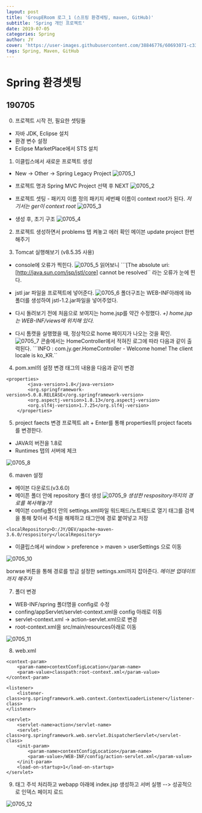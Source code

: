 ```yaml
---
layout: post
title: 'GroupERoom 로그_1 (스프링 환경세팅, maven, GitHub)'
subtitle: 'Spring 개인 프로젝트'
date: 2019-07-05
categories: Spring
author: JY
cover: 'https://user-images.githubusercontent.com/38846776/60693071-c3390600-9f13-11e9-85e6-cbba76cb5159.png'
tags: Spring, Maven, GitHub
---
```


# Spring 환경셋팅

## 190705 
0. 프로젝트 시작 전, 필요한 셋팅들
- 자바 JDK, Eclipse 설치
- 환경 변수 설정
- Eclipse MarketPlace에서 STS 설치

1. 이클립스에서 새로운 프로젝트 생성
- New -> Other -> Spring Legacy Project
![0705_1](https://user-images.githubusercontent.com/38846776/60693122-f7acc200-9f13-11e9-805e-01da4fae6f8f.PNG)

- 프로젝트 명과 Spring MVC Project 선택 후 NEXT
![0705_2](https://user-images.githubusercontent.com/38846776/60693181-36427c80-9f14-11e9-8163-f9b12534481a.PNG)

- 프로젝트 셋팅 - 패키지 이름 정의
패키지 세번째 이름이 context root가 된다. 
*저기서는 ger이 context root*
![0705_3](https://user-images.githubusercontent.com/38846776/60693238-84578000-9f14-11e9-9cf2-ca99c9fa0b4c.PNG)

- 생성 후, 초기 구조
![0705_4](https://user-images.githubusercontent.com/38846776/60693253-920d0580-9f14-11e9-80b4-bf44d0080897.PNG)

2. 프로젝트 생성하면서 problems 탭 켜놓고 에러 확인
메이븐 update project 한번 해주기

3. Tomcat 실행해보기 (v8.5.35 사용) 
- console에 오류가 찍힌다.
![0705_5](https://user-images.githubusercontent.com/38846776/60694051-b4ece900-9f17-11e9-81c8-59f684361eb5.PNG)
읽어보니 ```[The absolute uri: [http://java.sun.com/jsp/jstl/core] cannot be resolved``
라는 오류가 눈에 띈다. 

- jstl jar 파일을 프로젝트에 넣어준다.
![0705_6](https://user-images.githubusercontent.com/38846776/60694052-b61e1600-9f17-11e9-9701-ba30555050c6.PNG)
폴더구조는 WEB-INF아래에 lib 폴더를 생성하여 jstl-1.2.jar파일을 넣어주었다.

- 다시 돌려보기 전에 처음으로 보여지는 home.jsp를 약간 수정했다.
*+) home.jsp는 WEB-INF/views에 위치해 있다.*

- 다시 톰캣을 실행했을 때, 정상적으로 home 페이지가 나오는 것을 확인.
![0705_7](https://user-images.githubusercontent.com/38846776/60700466-fccd3980-9f32-11e9-8ba1-5ce0494d4d94.PNG)
콘솔에서는 HomeController에서 적혀진 로그에 따라 다음과 같이 출력된다.
```INFO : com.jy.ger.HomeController - Welcome home! The client locale is ko_KR.``

4. pom.xml의 설정 변경
<properties>태그의 내용을 다음과 같이 변경
	
```
<properties>
		<java-version>1.8</java-version>
		<org.springframework-version>5.0.8.RELEASE</org.springframework-version>
		<org.aspectj-version>1.8.13</org.aspectj-version>
		<org.slf4j-version>1.7.25</org.slf4j-version>
	</properties>
```

5. project faects 변경
프로젝트 alt + Enter를 통해 properties의 project facets를 변경한다.
- JAVA의 버전을 1.8로
- Runtimes 탭의 서버에 체크


![0705_8](https://user-images.githubusercontent.com/38846776/60700888-77e31f80-9f34-11e9-9056-a5358ee2d8cf.PNG)

6. maven 설정
- 메이븐 다운로드(v3.6.0)
- 메이픈 폴더 안에 repository 폴더 생성
 ![0705_9](https://user-images.githubusercontent.com/38846776/60701418-ac57db00-9f36-11e9-972c-867c93df9c85.PNG)
*생성한 respository까지의 경로를 복사해놓기!*
- 메이븐 config폴더 안의 settings.xml파일 워드패드/노트패드로 열기
<localRepository></localRepository> 태그를 검색을 통해 찾아서 주석을 해제하고
태그안에 경로 붙여넣고 저장

```
<localRepository>D:/JY/DEV/apache-maven-3.6.0/respository</localRepository>
```

- 이클립스에서 window > preference > maven > userSettings 으로 이동

![0705_10](https://user-images.githubusercontent.com/38846776/60702082-cc889980-9f38-11e9-97b0-1912c31b7a70.PNG)

borwse 버튼을 통해 경로를 방금 설정한 settings.xml까지 잡아준다.
*메이븐 업데이트까지 해주자*

7. 폴더 변경
- WEB-INF/spring 폴더명을 config로 수정
- confing/appServlet/servlet-context.xml을 config 아래로 이동
- servlet-context.xml -> action-servlet.xml으로 변경
- root-context.xml을 src/main/resources아래로 이동

![0705_11](https://user-images.githubusercontent.com/38846776/60702947-52a5df80-9f3b-11e9-8795-cf9060c0d1ad.PNG)

8. web.xml

```
<context-param>
	<param-name>contextConfigLocation</param-name>
	<param-value>classpath:root-context.xml</param-value>
</context-param>

<listener>
	<listener-class>org.springframework.web.context.ContextLoaderListener</listener-class>
</listener>

<servlet>
	<servlet-name>action</servlet-name>
	<servlet-class>org.springframework.web.servlet.DispatcherServlet</servlet-class>
	<init-param>
		<param-name>contextConfigLocation</param-name>
		<param-value>/WEB-INF/config/action-servlet.xml</param-value>
	</init-param>
	<load-on-startup>1</load-on-startup>
</servlet>
```


9. <listener> 태그 주석 처리하고 webapp 아래에 index.jsp 생성하고 서버 실행
--> 성공적으로 인덱스 페이지 로드

![0705_12](https://user-images.githubusercontent.com/38846776/60703929-fa241180-9f3d-11e9-895d-cbd65f0a37ce.PNG)

